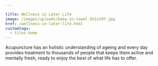 ```yaml
---

title: Wellness in Later Life
image: /images/uploads/baby-in-towel-551x297.jpg
href: /wellness-in-later-life.html
customtags:
  - tiles-home  
---
```

Acupuncture has an holistic understanding of ageing and every day provides treatment to thousands of people that keeps them active and mentally fresh, ready to enjoy the best of what life has to offer.
